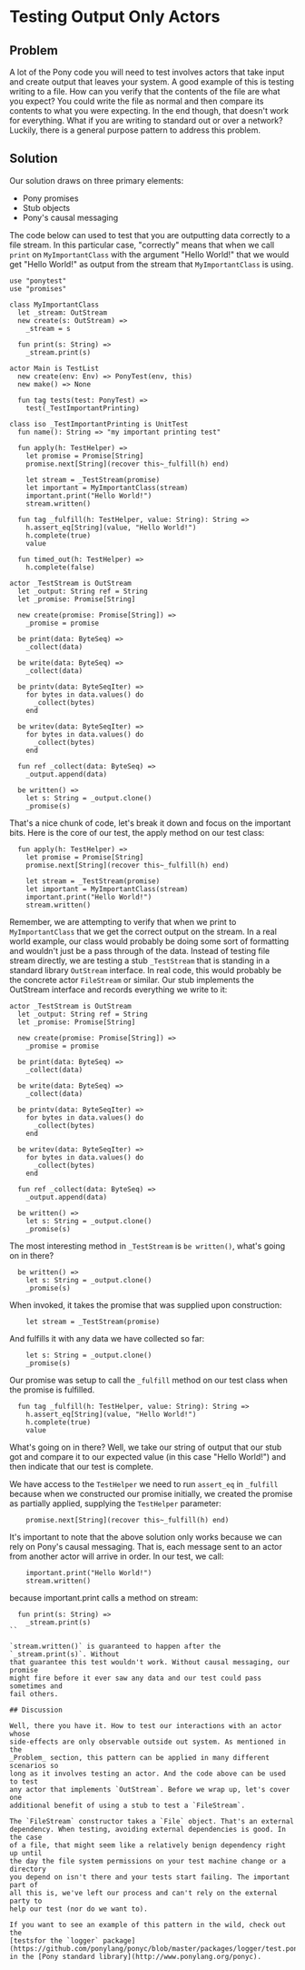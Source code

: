 # Testing Output Only Actors

## Problem

A lot of the Pony code you will need to test involves actors that take input
and create output that leaves your system. A good example of this is testing
writing to a file. How can you verify that the contents of the file are what
you expect? You could write the file as normal and then compare its contents to
what you were expecting. In the end though, that doesn't work for everything.
What if you are writing to standard out or over a network? Luckily, there is a
general purpose pattern to address this problem.

## Solution

Our solution draws on three primary elements:

* Pony promises
* Stub objects
* Pony's causal messaging

The code below can used to test that you are outputting data correctly to a
file stream. In this particular case, "correctly" means that when we call
`print` on `MyImportantClass` with the argument "Hello World!" that we would
get "Hello World!" as output from the stream that `MyImportantClass` is using.

```pony
use "ponytest"
use "promises"

class MyImportantClass
  let _stream: OutStream
  new create(s: OutStream) =>
    _stream = s

  fun print(s: String) =>
    _stream.print(s)

actor Main is TestList
  new create(env: Env) => PonyTest(env, this)
  new make() => None

  fun tag tests(test: PonyTest) =>
    test(_TestImportantPrinting)

class iso _TestImportantPrinting is UnitTest
  fun name(): String => "my important printing test"

  fun apply(h: TestHelper) =>
    let promise = Promise[String]
    promise.next[String](recover this~_fulfill(h) end)

    let stream = _TestStream(promise)
    let important = MyImportantClass(stream)
    important.print("Hello World!")
    stream.written()

  fun tag _fulfill(h: TestHelper, value: String): String =>
    h.assert_eq[String](value, "Hello World!")
    h.complete(true)
    value

  fun timed_out(h: TestHelper) =>
    h.complete(false)

actor _TestStream is OutStream
  let _output: String ref = String
  let _promise: Promise[String]

  new create(promise: Promise[String]) =>
    _promise = promise

  be print(data: ByteSeq) =>
    _collect(data)

  be write(data: ByteSeq) =>
    _collect(data)

  be printv(data: ByteSeqIter) =>
    for bytes in data.values() do
      _collect(bytes)
    end

  be writev(data: ByteSeqIter) =>
    for bytes in data.values() do
      _collect(bytes)
    end

  fun ref _collect(data: ByteSeq) =>
    _output.append(data)

  be written() =>
    let s: String = _output.clone()
    _promise(s)
```

That's a nice chunk of code, let's break it down and focus on the important
bits. Here is the core of our test, the apply method on our test class:

```pony
  fun apply(h: TestHelper) =>
    let promise = Promise[String]
    promise.next[String](recover this~_fulfill(h) end)

    let stream = _TestStream(promise)
    let important = MyImportantClass(stream)
    important.print("Hello World!")
    stream.written()

```

Remember, we are attempting to verify that when we print to `MyImportantClass`
that we get the correct output on the stream. In a real world example, our
class would probably be doing some sort of formatting and wouldn't just be a
pass through of the data. Instead of testing file stream directly, we are
testing a stub `_TestStream` that is standing in a standard library
`OutStream` interface. In real code, this would probably be the concrete actor
`FileStream` or similar. Our stub implements the OutStream interface and records
everything we write to it:

```pony
actor _TestStream is OutStream
  let _output: String ref = String
  let _promise: Promise[String]

  new create(promise: Promise[String]) =>
    _promise = promise

  be print(data: ByteSeq) =>
    _collect(data)

  be write(data: ByteSeq) =>
    _collect(data)

  be printv(data: ByteSeqIter) =>
    for bytes in data.values() do
      _collect(bytes)
    end

  be writev(data: ByteSeqIter) =>
    for bytes in data.values() do
      _collect(bytes)
    end

  fun ref _collect(data: ByteSeq) =>
    _output.append(data)

  be written() =>
    let s: String = _output.clone()
    _promise(s)
```

The most interesting method in `_TestStream` is `be written()`, what's going on
in there?

```pony
  be written() =>
    let s: String = _output.clone()
    _promise(s)
```

When invoked, it takes the promise that was supplied upon construction:

```pony
    let stream = _TestStream(promise)
```

And fulfills it with any data we have collected so far:

```pony
    let s: String = _output.clone()
    _promise(s)
```

Our promise was setup to call the `_fulfill` method on our test class when the
promise is fulfilled.

```pony
  fun tag _fulfill(h: TestHelper, value: String): String =>
    h.assert_eq[String](value, "Hello World!")
    h.complete(true)
    value
```

What's going on in there? Well, we take our string of output that our stub got
and compare it to our expected value (in this case "Hello World!") and then
indicate that our test is complete.

We have access to the `TestHelper` we need to run `assert_eq` in `_fulfill`
because when we constructed our promise initially, we created the promise as
partially applied, supplying the `TestHelper` parameter:

```pony
    promise.next[String](recover this~_fulfill(h) end)
```

It's important to note that the above solution only works because we can rely on
Pony's causal messaging. That is, each message sent to an actor from another
actor will arrive in order. In our test, we call:

```pony
    important.print("Hello World!")
    stream.written()
```

because important.print calls a method on stream:

```pony
  fun print(s: String) =>
    _stream.print(s)
``

`stream.written()` is guaranteed to happen after the `_stream.print(s)`. Without
that guarantee this test wouldn't work. Without causal messaging, our promise
might fire before it ever saw any data and our test could pass sometimes and
fail others.

## Discussion

Well, there you have it. How to test our interactions with an actor whose
side-effects are only observable outside out system. As mentioned in the
_Problem_ section, this pattern can be applied in many different scenarios so
long as it involves testing an actor. And the code above can be used to test
any actor that implements `OutStream`. Before we wrap up, let's cover one
additional benefit of using a stub to test a `FileStream`.

The `FileStream` constructor takes a `File` object. That's an external
dependency. When testing, avoiding external dependencies is good. In the case
of a file, that might seem like a relatively benign dependency right up until
the day the file system permissions on your test machine change or a directory
you depend on isn't there and your tests start failing. The important part of
all this is, we've left our process and can't rely on the external party to
help our test (nor do we want to).

If you want to see an example of this pattern in the wild, check out the 
[testsfor the `logger` package](https://github.com/ponylang/ponyc/blob/master/packages/logger/test.pony) 
in the [Pony standard library](http://www.ponylang.org/ponyc).
